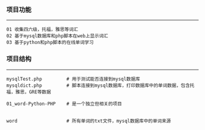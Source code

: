 ### 项目功能
---

```
01 收集四六级，托福，雅思等词汇
02 基于mysql数据库和php脚本在web上显示词汇
03 基于python和php脚本的在线单词学习

```


### 项目结构
---

```
mysqlTest.php         # 用于测试能否连接到mysql数据库
mysqldict.php         # 脚本连接到mysql数据库，打印数据库中的单词数据，包含托福，雅思，GRE等数据

01_word-Python-PHP    # 是一个独立但相关的项目


word                  # 所有单词的txt文件，mysql数据库中的单词来源

```



